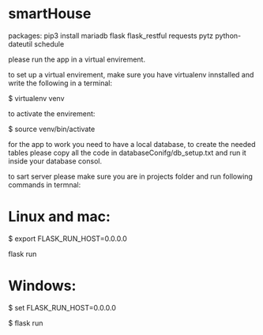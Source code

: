 # smartHouse

packages: 
pip3 install mariadb flask flask_restful requests pytz python-dateutil schedule

please run the app in a virtual envirement.

to set up a virtual envirement, make sure you have virtualenv innstalled and write the following in a terminal:

$ virtualenv venv

to activate the envirement:

$ source venv/bin/activate

for the app to work you need to have a local database, 
to create the needed tables please copy all the code in databaseConifg/db_setup.txt
and run it inside your database consol.

to sart server please make sure you are in projects folder and run following commands in termnal:
# Linux and mac:

$ export FLASK_RUN_HOST=0.0.0.0 

flask run

# Windows:
$ set FLASK_RUN_HOST=0.0.0.0

$ flask run





